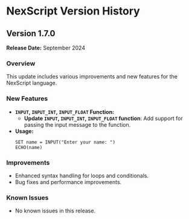 # NexScript Version History

## Version 1.7.0
**Release Date:** September 2024

### Overview
This update includes various improvements and new features for the NexScript language.

### New Features
- **`INPUT`, `INPUT_INT`, `INPUT_FLOAT` Function:** 
  - **Update `INPUT`, `INPUT_INT`, `INPUT_FLOAT` function**: Add support for passing the input message to the function.
- **Usage:**
   ```nex
   SET name = INPUT("Enter your name: ")
   ECHO(name)
   ```

### Improvements
- Enhanced syntax handling for loops and conditionals.
- Bug fixes and performance improvements.

### Known Issues
- No known issues in this release.
